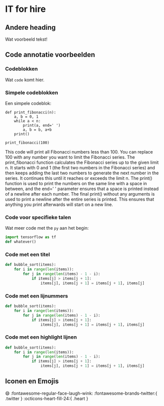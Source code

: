 # IT for hire

## Andere heading

Wat voorbeeld tekst!

## Code annotatie voorbeelden
### Codeblokken
Wat `code` komt hier.

### Simpele codeblokken
Een simpele codeblok:
```
def print_fibonacci(n):
    a, b = 0, 1
    while a < n:
        print(a, end=' ')
        a, b = b, a+b
    print()

print_fibonacci(100)
```
This code will print all Fibonacci numbers less than 100. You can replace 100 with any number you want to limit the Fibonacci series. The print_fibonacci function calculates the Fibonacci series up to the given limit n. It starts with 0 and 1 (the first two numbers in the Fibonacci series) and then keeps adding the last two numbers to generate the next number in the series. It continues this until it reaches or exceeds the limit n. The print() function is used to print the numbers on the same line with a space in between, and the end=' ' parameter ensures that a space is printed instead of a newline after each number. The final print() without any arguments is used to print a newline after the entire series is printed. This ensures that anything you print afterwards will start on a new line.

### Code voor specifieke talen

Wat meer code met the `py` aan het begin:

``` py
import tensorflow as tf
def whatever()
```

### Code met een titel

``` py title="bubble_sort.py"
def bubble_sort(items):
    for i in range(len(items)):
        for j in range(len(items) - 1 - i):
            if items[j] > items[j + 1]:
                items[j], items[j + 1] = items[j + 1], items[j]
```

### Code met een lijnummers

``` py linenums="1"
def bubble_sort(items):
    for i in range(len(items)):
        for j in range(len(items) - 1 - i):
            if items[j] > items[j + 1]:
                items[j], items[j + 1] = items[j + 1], items[j]
```

### Code met een highlight lijnen

``` py hl_lines="2 3"
def bubble_sort(items):
    for i in range(len(items)):
        for j in range(len(items) - 1 - i):
            if items[j] > items[j + 1]:
                items[j], items[j + 1] = items[j + 1], items[j]
```

## Iconen en Emojis
:smile:
:fontawesome-regular-face-laugh-wink:
:fontawesome-brands-twitter:{ .twitter }
:octicons-heart-fill-24:{ .heart }
